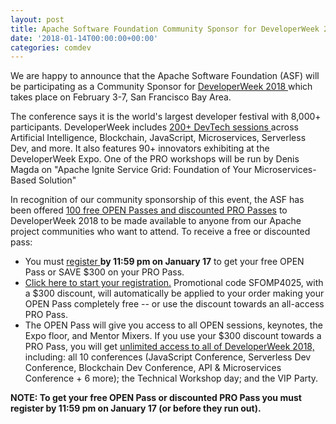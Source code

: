 ```yaml
---
layout: post
title: Apache Software Foundation Community Sponsor for DeveloperWeek 2018
date: '2018-01-14T00:00:00+00:00'
categories: comdev
---
```

We are happy to announce that the Apache Software Foundation (ASF) will be participating as a Community Sponsor for <a href="http://www.developerweek.com/" target="external">DeveloperWeek 2018 </a> which takes place on February 3-7, San Francisco Bay Area.

The conference says it is the world's largest developer festival with 8,000+ participants. DeveloperWeek includes  <a href="https://s.apache.org/3pCX" target="external"> 200+ DevTech sessions </a> across Artificial Intelligence, Blockchain, JavaScript, Microservices, Serverless Dev, and more. It also features 90+ innovators exhibiting at the DeveloperWeek Expo. One of the PRO workshops will be run by Denis Magda on "Apache Ignite Service Grid: Foundation of Your Microservices-Based Solution"

In recognition of our community sponsorship of this event, the ASF has been offered  <a href="https://s.apache.org/uAg6" target="external"> 100 free OPEN Passes and discounted PRO Passes</a> to DeveloperWeek 2018 to be made available to  anyone from our Apache project communities who want to attend. To receive a free or discounted pass:

<ul><li>You must <a href="https://s.apache.org/an7N" target="external"> register </a> <strong>by 11:59 pm on January 17</strong> to get your free OPEN Pass or SAVE $300 on your PRO Pass.</li><li><a href="https://s.apache.org/an7N" target="external"> Click here to start your registration.</a> Promotional code SFOMP4025, with a $300 discount, will automatically be applied to your order making your OPEN Pass completely free -- or use the discount towards an all-access PRO Pass.</li><li>The OPEN Pass will give you access to all OPEN sessions, keynotes, the Expo floor, and Mentor Mixers. If you use your $300 discount towards a PRO Pass, you will get <a href="https://s.apache.org/DxT7" target="external"> unlimited access to all of DeveloperWeek 2018, </a> including: all 10 conferences (JavaScript Conference, Serverless Dev Conference, Blockchain Dev Conference, API & Microservices Conference + 6 more); the Technical Workshop day; and the VIP Party.</li></ul>
<strong>NOTE: To get your free OPEN Pass or discounted PRO Pass you must register by 11:59 pm on January 17 (or before they run out).</strong>

